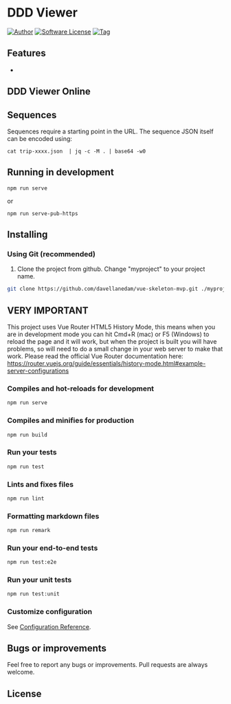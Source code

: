 # DDD Viewer

[![Author](http://img.shields.io/badge/author-@davellanedam-blue.svg?style=flat-square)](https://twitter.com/davellanedam)
[![Software License](https://img.shields.io/badge/license-MIT-brightgreen.svg?style=flat-square)](https://github.com/davellanedam/vue-skeleton-mvp/blob/master/LICENSE)
[![Tag](https://img.shields.io/github/tag/davellanedam/vue-skeleton-mvp.svg?style=flat-square)](https://github.com/davellanedam/vue-skeleton-mvp/tags)


## Features

-

## DDD Viewer Online


## Sequences

Sequences require a starting point in the URL. The sequence JSON itself can be encoded using:

    cat trip-xxxx.json  | jq -c -M . | base64 -w0

## Running in development

	npm run serve

or

	npm run serve-pub-https





## Installing

### Using Git (recommended)

1.  Clone the project from github. Change "myproject" to your project name.

```bash
git clone https://github.com/davellanedam/vue-skeleton-mvp.git ./myproject
```

## VERY IMPORTANT

This project uses Vue Router HTML5 History Mode, this means when you are in development mode you can hit Cmd+R (mac) or F5 (Windows) to reload the page and it will work, but when the project is built you will have problems, so will need to do a small change in your web server to make that work. Please read the official Vue Router documentation here: <https://router.vuejs.org/guide/essentials/history-mode.html#example-server-configurations>

### Compiles and hot-reloads for development

```bash
npm run serve
```

### Compiles and minifies for production

```bash
npm run build
```

### Run your tests

```bash
npm run test
```

### Lints and fixes files

```bash
npm run lint
```

### Formatting markdown files

```bash
npm run remark
```

### Run your end-to-end tests

```bash
npm run test:e2e
```

### Run your unit tests

```bash
npm run test:unit
```

### Customize configuration

See [Configuration Reference](https://cli.vuejs.org/config/).

## Bugs or improvements

Feel free to report any bugs or improvements. Pull requests are always welcome.

## License




